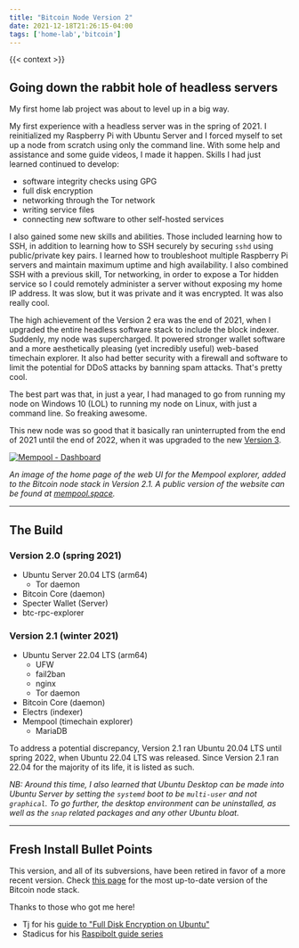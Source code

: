 ```yaml
---
title: "Bitcoin Node Version 2"
date: 2021-12-18T21:26:15-04:00
tags: ['home-lab','bitcoin']
---
```


{{< context >}}

## Going down the rabbit hole of headless servers

My first home lab project was about to level up in a big way.

My first experience with a headless server was in the spring of 2021. I reinitialized my Raspberry Pi with Ubuntu Server and I forced myself to set up a node from scratch using only the command line. With some help and assistance and some guide videos, I made it happen. Skills I had just learned continued to develop:

- software integrity checks using GPG
- full disk encryption
- networking through the Tor network
- writing service files
- connecting new software to other self-hosted services

I also gained some new skills and abilities. Those included learning how to SSH, in addition to learning how to SSH securely by securing `sshd` using public/private key pairs. I learned how to troubleshoot multiple Raspberry Pi servers and maintain maximum uptime and high availability. I also combined SSH with a previous skill, Tor networking, in order to expose a Tor hidden service so I could remotely administer a server without exposing my home IP address. It was slow, but it was private and it was encrypted. It was also really cool.

The high achievement of the Version 2 era was the end of 2021, when I upgraded the entire headless software stack to include the block indexer. Suddenly, my node was supercharged. It powered stronger wallet software and a more aesthetically pleasing (yet incredibly useful) web-based timechain explorer. It also had better security with a firewall and software to limit the potential for DDoS attacks by banning spam attacks. That's pretty cool.

The best part was that, in just a year, I had managed to go from running my node on Windows 10 (LOL) to running my node on Linux, with just a command line. So freaking awesome.

This new node was so good that it basically ran uninterrupted from the end of 2021 until the end of 2022, when it was upgraded to the new [Version 3](/home-lab/bitcoin/bitcoin-node-v3).


[![Mempool - Dashboard](/images/mempool-dashboard.png "Mempool - Dashboard")](/images/mempool-dashboard.png)

*An image of the home page of the web UI for the Mempool explorer, added to the Bitcoin node stack in Version 2.1. A public version of the website can be found at [mempool.space](https://mempool.space).*

---

## The Build

### Version 2.0 (spring 2021)

- Ubuntu Server 20.04 LTS (arm64)
    - Tor daemon
- Bitcoin Core (daemon)
- Specter Wallet (Server)
- btc-rpc-explorer

### Version 2.1 (winter 2021)

- Ubuntu Server 22.04 LTS (arm64)
    - UFW
    - fail2ban
    - nginx
    - Tor daemon
- Bitcoin Core (daemon)
- Electrs (indexer)
- Mempool (timechain explorer)
    - MariaDB

To address a potential discrepancy, Version 2.1 ran Ubuntu 20.04 LTS until spring 2022, when Ubuntu 22.04 LTS was released. Since Version 2.1 ran 22.04 for the majority of its life, it is listed as such.

*NB: Around this time, I also learned that Ubuntu Desktop can be made into Ubuntu Server by setting the `systemd` boot to be `multi-user` and not `graphical`. To go further, the desktop environment can be uninstalled, as well as the `snap` related packages and any other Ubuntu bloat.*

---

## Fresh Install Bullet Points

This version, and all of its subversions, have been retired in favor of a more recent version. Check [this page](/home-lab/bitcoin) for the most up-to-date version of the Bitcoin node stack.

Thanks to those who got me here!

- Tj for his [guide to "Full Disk Encryption on Ubuntu"](https://help.ubuntu.com/community/Full_Disk_Encryption_Howto_2019)
- Stadicus for his [Raspibolt guide series](https://raspibolt.org/)


